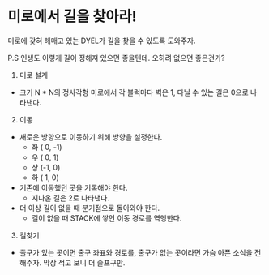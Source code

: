 # 미로에서 길을 찾아라!

  미로에 갖혀 헤매고 있는 DYEL가 길을 찾을 수 있도록 도와주자.

  P.S 인생도 이렇게 길이 정해져 있으면 좋을텐데. 오히려 없으면 좋은건가?

1. 미로 설계
  - 크기 N * N의 정사각형 미로에서 각 블럭마다 벽은 1, 다닐 수 있는 길은 0으로 나타낸다.

2. 이동
  - 새로운 방향으로 이동하기 위해 방향을 설정한다.
    - 좌 ( 0, -1)
    - 우 ( 0,  1)
    - 상 (-1,  0)
    - 하 ( 1,  0)
  - 기존에 이동했던 곳을 기록해야 한다.
    - 지나온 길은 2로 나타낸다.
  - 더 이상 길이 없을 때 분기점으로 돌아와야 한다.
    - 길이 없을 때 STACK에 쌓인 이동 경로를 역행한다.

3. 길찾기
  - 출구가 있는 곳이면 출구 좌표와 경로를, 출구가 없는 곳이라면 가슴 아픈 소식을 전해주자.
    막상 적고 보니 더 슬프구만.